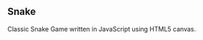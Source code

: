 Snake
-------------------------------------------------------------------
Classic Snake Game written in JavaScript using HTML5 canvas.
